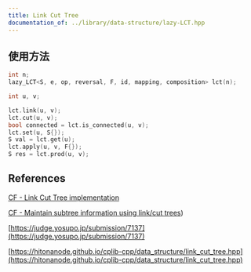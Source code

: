 ```yaml
---
title: Link Cut Tree
documentation_of: ../library/data-structure/lazy-LCT.hpp
---
```


## 使用方法
```cpp
int n;
lazy_LCT<S, e, op, reversal, F, id, mapping, composition> lct(n);

int u, v;

lct.link(u, v);
lct.cut(u, v);
bool connected = lct.is_connected(u, v);
lct.set(u, S{});
S val = lct.get(u);
lct.apply(u, v, F{});
S res = lct.prod(u, v);
```

## References
[CF - Link Cut Tree implementation](https://codeforces.com/blog/entry/75885)

[CF - Maintain subtree information using link/cut trees](https://codeforces.com/blog/entry/67637))

[https://judge.yosupo.jp/submission/7137](https://judge.yosupo.jp/submission/7137)

[https://hitonanode.github.io/cplib-cpp/data_structure/link_cut_tree.hpp](https://hitonanode.github.io/cplib-cpp/data_structure/link_cut_tree.hpp)